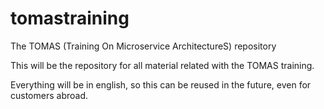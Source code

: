 # tomastraining
The TOMAS (Training On Microservice ArchitectureS) repository

This will be the repository for all material related with the TOMAS training.

Everything will be in english, so this can be reused in the future, even for customers abroad.

